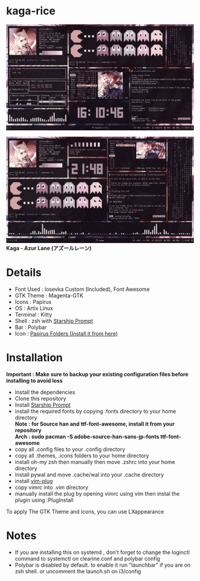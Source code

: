 # kaga-rice

![enter image description here](https://github.com/shikikan-neko08/kaga-rice/blob/main/2021-07-16-161046_1360x768_scrot.png)      

![enter image description here](https://github.com/shikikan-neko08/kaga-rice/blob/main/2021-07-17-214858_1360x768_scrot.png)
**Kaga - Azur Lane (アズールレーン)**


# Details
* Font Used : Iosevka Custom (Included), Font Awesome
* GTK Theme : Magenta-GTK
* Icons     : Papirus
* OS        : Artix Linux
* Terminal  : Kitty
* Shell     : zsh with [Starship Prompt](https://starship.rs/) 
* Bar       : Polybar
* Icon      : [Papirus Folders (Install it from here)](https://github.com/PapirusDevelopmentTeam/papirus-folders)

# Installation

**Important : Make sure to backup your existing configuration files before installing to avoid loss**     

* Install the dependencies
* Clone this repository
* Install [Starship Prompt](https://starship.rs/)
* install the required fonts by copying .fonts directory to your home directory      
**Note : for Source han and ttf-font-awesome, install it from your repository**          
**Arch : sudo pacman -S adobe-source-han-sans-jp-fonts ttf-font-awesome**
* copy all .config files to your .config directory
* copy all .themes, .icons folders to your home directory
* install oh-my zsh then manually then move .zshrc into your home directory
* install pywal and move .cache/wal into your .cache directory
* install [vim-plug](https://github.com/junegunn/vim-plug)
* copy vimrc into .vim directory
* manually install the plug by opening vimrc using vim then instal the plugin using :PlugInstall     

To apply The GTK Theme and icons, you can use LXappearance    


# Notes
* If you are installing this on systemd , don't forget to change the loginctl
 command to systemctl on clearine.conf and polybar config
* Polybar is disabled by default. to enable it run "launchbar" if you are on zsh shell. or uncomment the launch.sh on i3/config
